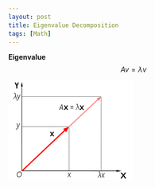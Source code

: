 ```yaml
---
layout: post
title: Eigenvalue Decomposition
tags: [Math]
---
```

**Eigenvalue**
$$Av = \lambda v$$

![alt text](/assets/img/eigenvalue.png)
